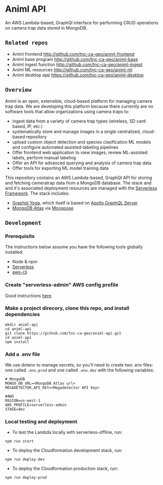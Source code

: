 # Animl API
An AWS Lambda-based, GraphQl interface for performing CRUD operations on camera 
trap data stored in MongoDB.

## `Related repos`

- Animl frontend          http://github.com/tnc-ca-geo/animl-frontend
- Animl base program      http://github.com/tnc-ca-geo/animl-base
- Animl ingest function   http://github.com/tnc-ca-geo/animl-ingest
- Animl ML resources      http://github.com/tnc-ca-geo/animl-ml
- Animl desktop app       https://github.com/tnc-ca-geo/animl-desktop

## `Overview`

Animl is an open, extensible, cloud-based platform for managing camera trap data.
We are developing this platform because there currently are no software tools that allow 
organizations using camera traps to:

- ingest data from a variety of camera trap types (wireless, SD card based, IP, etc.)
- systematically store and manage images in a single centralized, cloud-based repository
- upload custom object detection and species clasification ML models and configure 
automated assisted-labeling pipelines
- Offer frontend web application to view images, review ML-assisted labels, 
perform manual labeling
- Offer an API for advanced querying and analysis of camera trap data
- Offer tools for exporting ML model training data

This repository contains an AWS Lambda-based, GraphQl API for storing and 
fetching cameratrap data from a MongoDB database. The stack and and it's 
associated deployment resources are managed with the 
[Serverless Framework](serverless.com/). The stack includes:
- [Graphql Yoga](https://github.com/prisma-labs/graphql-yoga), which itself is 
based on [Apollo GraphQL Server](https://www.apollographql.com/docs/apollo-server/)
- [MongoDB Atlas](https://www.mongodb.com/cloud/atlas) via 
[Mongoose](https://mongoosejs.com/)

## `Development`

### Prerequisits
The instructions below assume you have the following tools globally installed:
- Node & npm
- [Serverless](https://www.serverless.com/framework/docs/getting-started/)
- [aws-cli](https://aws.amazon.com/cli/)

### Create "serverless-admin" AWS config profile
Good instructions 
[here](https://www.serverless.com/framework/docs/providers/aws/guide/credentials/).

### Make a project direcory, clone this repo, and install dependencies
```
mkdir animl-api
cd animl-api
git clone https://github.com/tnc-ca-geo/animl-api.git
cd animl-api
npm install
```

### Add a .env file
We use dotenv to manage secrets, so you'll need to create two .env files: one 
called `.env.prod` and one called `.env.dev` with the following variables:

```
# MongoDB
MONGO_DB_URL=<MongoDB Atlas url>
MEGADETECTOR_API_KEY=<Megadetector API key>

#AWS
REGION=us-west-1
AWS_PROFILE=serverless-admin
STAGE=dev
```

### Local testing and deployment
- To test the Lambda locally with serverless-offline, run: 
```
npm run start
```

- To deploy the Cloudformation development stack, run: 
```
npm run deploy-dev
``` 

- To deploy the Cloudformation production stack, run: 
```
npm run deploy-prod
```

